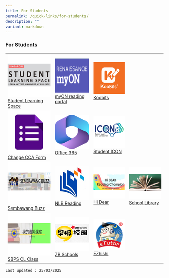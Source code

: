```yaml
---
title: For Students
permalink: /quick-links/for-students/
description: ""
variant: markdown
---
```

### For Students

<table>
	<tbody>
		<tr>			
			<td><a href="https://vle.learning.moe.edu.sg/login"> <img src="/images/SLS_Icon.png"><br>Student Learning Space</a></td>
			<td><a href="https://www.myon.com.sg/login/index.html"> <img src="/images/myON_Icon.png"><br>myON reading portal</a></td>
			<td><a href="https://www.koobits.com/"> <img src="/images/Koobits_Icon2.png"><br>Koobits</a></td><td></td>
		</tr>
		<tr>
			<td><a href="https://go.gov.sg/sbps-cca-change"> <img src="/images/Google_Form_Icon.png"><br>Change CCA Form</a></td>
			<td><a href="https://www.office.com/"> <img src="/images/office_Icon.png"><br>Office 365</a></td>
			<td><a href="https://workspace.google.com/dashboard"> <img src="/images/ICON_icon.png"><br>Student ICON</a></td>
		</tr>
		<tr>			
			<td><a href="https://www.sembawangpri.moe.edu.sg/for-parents/sembawang-buzz/"> <img src="/images/Sembawang_Buzz_Icon.png">Sembawang Buzz</a></td>
			<td><a href="https://www.nlb.gov.sg/SearchDiscover/ExploreourPublications/RecommendedReads/ForChildren.aspx"> <img src="/images/NLB_Icon.png">NLB Reading</a></td>
			<td><a href="https://sites.google.com/moe.edu.sg/sbpshidear/home"> <img src="/images/HiDear_Icon.png">Hi Dear</a></td>
			<td><a href="https://schoolibrary.moe.edu.sg/sembawangpri/cgi-bin/spydus.exe/MSGTRN/WPAC/HOME"> <img src="/images/OPAC_Icon.png">School Library</a></td>
		</tr>
		<tr>
			<td><a href="https://go.gov.sg/sbpscleclass"> <img src="/images/CL_Icon.png"><br>SBPS CL Class</a></td>
			<td><a href="https://www.zbschools.sg/"> <img src="/images/ZB_Schools_Icon.png"><br>ZB Schools</a></td>
			<td><a href="https://www.ezhishi.net/Contents/"> <img src="/images/Ezhishi_Icon.png"><br>EZhishi</a></td>
		</tr>		
	</tbody>
	</table>


	
	Last updated : 25/03/2025